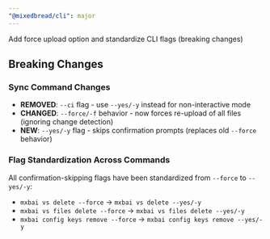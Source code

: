 ```yaml
---
"@mixedbread/cli": major
---
```


Add force upload option and standardize CLI flags (breaking changes)

## Breaking Changes

### Sync Command Changes
- **REMOVED**: `--ci` flag - use `--yes/-y` instead for non-interactive mode
- **CHANGED**: `--force/-f` behavior - now forces re-upload of all files (ignoring change detection)
- **NEW**: `--yes/-y` flag - skips confirmation prompts (replaces old `--force` behavior)

### Flag Standardization Across Commands
All confirmation-skipping flags have been standardized from `--force` to `--yes/-y`:
- `mxbai vs delete --force` → `mxbai vs delete --yes/-y`
- `mxbai vs files delete --force` → `mxbai vs files delete --yes/-y`  
- `mxbai config keys remove --force` → `mxbai config keys remove --yes/-y`
